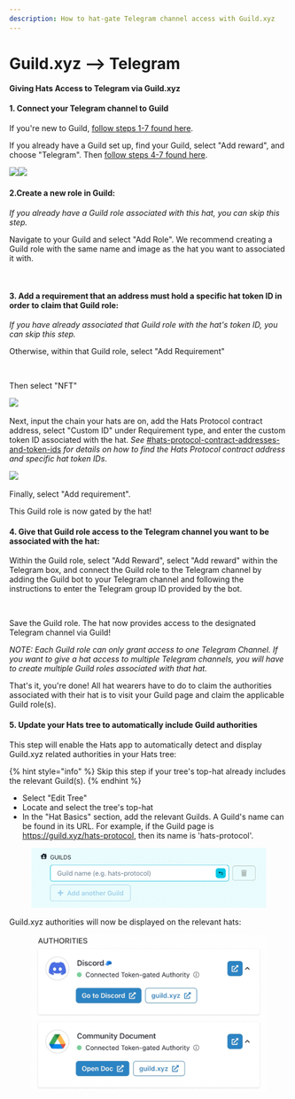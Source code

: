 ```yaml
---
description: How to hat-gate Telegram channel access with Guild.xyz
---
```


# Guild.xyz --> Telegram

**Giving Hats Access to Telegram via Guild.xyz**

#### **1. Connect your Telegram channel to Guild**

If you're new to Guild, [follow steps 1-7 found here](https://help.guild.xyz/en/articles/6947585-how-to-gate-a-telegram-group).

If you already have a Guild set up, find your Guild, select "Add reward", and choose "Telegram". Then [follow steps 4-7 found here](https://help.guild.xyz/en/articles/6947585-how-to-gate-a-telegram-group).

![](<../../../.gitbook/assets/Guild add reward.png>)![](<../../../.gitbook/assets/Guild rewards.png>)

#### **2.Create a new role in Guild:**&#x20;

_If you already have a Guild role associated with this hat, you can skip this step._

Navigate to your Guild and select "Add Role". We recommend creating a Guild role with the same name and image as the hat you want to associated it with.

<figure><img src="../../../.gitbook/assets/Screenshot 2023-07-21 at 1.57.11 PM.png" alt=""><figcaption></figcaption></figure>

#### **3. Add a requirement that an address must hold a specific hat token ID in order to claim that Guild role:**&#x20;

_If you have already associated that Guild role with the hat's token ID, you can skip this step._&#x20;

Otherwise, within that Guild role, select "Add Requirement"

<div align="left">

<figure><img src="../../../.gitbook/assets/Guild add requirement.png" alt="" width="375"><figcaption></figcaption></figure>

</div>

Then select "NFT"

![](<../../../.gitbook/assets/Guild select NFT.png>)



Next, input the chain your hats are on, add the Hats Protocol contract address, select "Custom ID" under Requirement type, and enter the custom token ID associated with the hat. _See_ [#hats-protocol-contract-addresses-and-token-ids](../#hats-protocol-contract-addresses-and-token-ids "mention") _for details on how to find the Hats Protocol contract address and specific hat token IDs_.

![](<../../../.gitbook/assets/Guild add NFT requirement.png>)

Finally, select "Add requirement".&#x20;

This Guild role is now gated by the hat!

#### **4. Give that Guild role access to the Telegram channel you want to be associated with the hat:**

Within the Guild role, select "Add Reward", select "Add reward" within the Telegram box, and connect the Guild role to the Telegram channel by adding the Guild bot to your Telegram channel and following the instructions to enter the Telegram group ID provided by the bot.&#x20;

<div align="left">

<figure><img src="../../../.gitbook/assets/Guilde add reward to role.png" alt="" width="375"><figcaption></figcaption></figure>

</div>

Save the Guild role. The hat now provides access to the designated Telegram channel via Guild!

_NOTE: Each Guild role can only grant access to one Telegram Channel. If you want to give a hat access to multiple Telegram channels, you will have to create multiple Guild roles associated with that hat._

That's it, you're done! All hat wearers have to do to claim the authorities associated with their hat is to visit your Guild page and claim the applicable Guild role(s).

#### 5. Update your Hats tree to automatically include Guild authorities

This step will enable the Hats app to automatically detect and display Guild.xyz related authorities in your Hats tree:

{% hint style="info" %}
Skip this step if your tree's top-hat already includes the relevant Guild(s).
{% endhint %}

* Select "Edit Tree"
* Locate and select the tree's top-hat
* In the "Hat Basics" section, add the relevant Guilds. A Guild's name can be found in its URL. For example, if the Guild page is https://guild.xyz/hats-protocol, then its name is 'hats-protocol'.

<figure><img src="../../../.gitbook/assets/Screenshot 2024-04-10 at 11.09.17.png" alt=""><figcaption></figcaption></figure>

Guild.xyz authorities will now be displayed on the relevant hats:

<figure><img src="../../../.gitbook/assets/Screenshot 2024-04-10 at 11.58.09.png" alt="" width="563"><figcaption></figcaption></figure>
